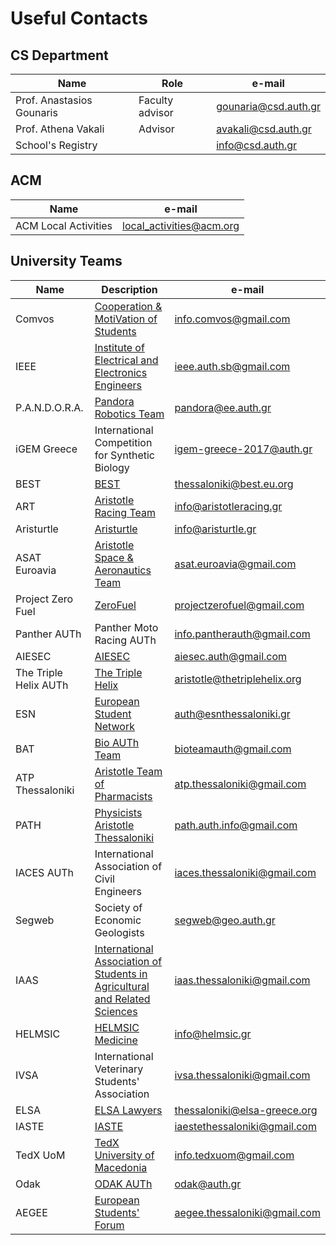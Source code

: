 # Useful Contacts

## CS Department

| Name | Role | e-mail |
| --- | --- | --- |
| Prof. Anastasios Gounaris | Faculty advisor | [gounaria@csd.auth.gr](mailto:gounaria@csd.auth.gr) |
| Prof. Athena Vakali | Advisor | [avakali@csd.auth.gr](mailto:avakali@csd.auth.gr) |
| School's Registry |  | [info@csd.auth.gr](mailto:info@csd.auth.gr) |

## ACM

| Name | e-mail |
| --- | --- |
|ACM Local Activities | [local_activities@acm.org](mailto:local_activities@acm.org) |


## University Teams

| Name | Description | e-mail |
| --- | --- | --- |
| Comvos | [Cooperation & MotiVation of Students](http://comvos-uni.gr/) | [info.comvos@gmail.com](mailto:info.comvos@gmail.com) |
| IEEE | [Institute of Electrical and Electronics Engineers](http://ieee.ee.auth.gr/) | [ieee.auth.sb@gmail.com](mailto:ieee.auth.sb@gmail.com) |
| P.A.N.D.O.R.A. | [Pandora Robotics Team](http://pandora.ee.auth.gr/) | [pandora@ee.auth.gr](mailto:pandora@ee.auth.gr) |
| iGEM Greece | International Competition for Synthetic Biology | [igem-greece-2017@auth.gr](mailto:igem-greece-2017@auth.gr) |
| BEST | [BEST](http://www.best.eu.org/thessaloniki) | [thessaloniki@best.eu.org](mailto:thessaloniki@best.eu.org) |
| ART | [Aristotle Racing Team](http://aristotleracing.gr/) | [info@aristotleracing.gr](mailto:info@aristotleracing.gr) |
| Aristurtle | [Aristurtle](http://aristurtle.gr/) | [info@aristurtle.gr](mailto:info@aristurtle.gr) |
| ASAT Euroavia | [Aristotle Space & Aeronautics Team](http://asat.meng.auth.gr/) | [asat.euroavia@gmail.com](mailto:asat.euroavia@gmail.com) |
| Project Zero Fuel | [ZeroFuel](http://zerofuel.meng.auth.gr/) | [projectzerofuel@gmail.com](mailto:projectzerofuel@gmail.com) |
| Panther AUTh | Panther Moto Racing AUTh | [info.pantherauth@gmail.com](mailto:info.pantherauth@gmail.com) |
| AIESEC | [AIESEC](http://aiesec.gr/) | [aiesec.auth@gmail.com](mailto:aiesec.auth@gmail.com) |
| The Triple Helix AUTh | [The Triple Helix](http://triplehelixblog.com/) | [aristotle@thetriplehelix.org](mailto:aristotle@thetriplehelix.org) |
| ESN | [European Student Network](http://auth.esngreece.gr/) | [auth@esnthessaloniki.gr](mailto:auth@esnthessaloniki.gr) |
| BAT | [Bio AUTh Team](http://bioauthteam.blogspot.gr/) | [bioteamauth@gmail.com](mailto:bioteamauth@gmail.com) |
| ATP Thessaloniki | [Aristotle Team of Pharmacists](http://atp.pharm.auth.gr/) | [atp.thessaloniki@gmail.com](mailto:atp.thessaloniki@gmail.com) |
| PATH | [Physicists Aristotle Thessaloniki](https://www.facebook.com/PATh-Physicists-Aristotle-Thessaloniki-1577543525848610/) | [path.auth.info@gmail.com](mailto:path.auth.info@gmail.com) |
| IACES AUTh | International Association of Civil Engineers | [iaces.thessaloniki@gmail.com](mailto:iaces.thessaloniki@gmail.com) |
| Segweb | Society of Economic Geologists | [segweb@geo.auth.gr](mailto:segweb@geo.auth.gr) |
| IAAS | [International Association of Students in Agricultural and Related Sciences](http://iaasgreece.blogspot.gr/) | [iaas.thessaloniki@gmail.com](mailto:iaas.thessaloniki@gmail.com) |
| HELMSIC | [HELMSIC Medicine](http://www.helmsic.gr/) | [info@helmsic.gr](mailto:info@helmsic.gr) |
| IVSA | International Veterinary Students' Association | [ivsa.thessaloniki@gmail.com](mailto:ivsa.thessaloniki@gmail.com) |
| ELSA | [ELSA Lawyers](http://thessaloniki.elsa-greece.org/) | [thessaloniki@elsa-greece.org](mailto:thessaloniki@elsa-greece.org) |
| IASTE | [IASTE](http://iaeste.auth.gr/) | [iaestethessaloniki@gmail.com](mailto:iaestethessaloniki@gmail.com) |
| TedX UoM | [TedX University of Macedonia](http://www.tedxuom.com/) | [info.tedxuom@gmail.com](mailto:info.tedxuom@gmail.com) |
| Odak | [ODAK AUTh](http://odak.web.auth.gr/) | [odak@auth.gr](mailto:odak@auth.gr) |
| AEGEE | [European Students' Forum](http://aegee-thessaloniki.gr/) | [aegee.thessaloniki@gmail.com](mailto:aegee.thessaloniki@gmail.com) |
